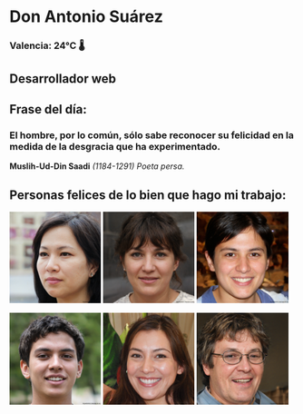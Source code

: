# Don Antonio Suárez
### Valencia:  24°C 🌡️
## Desarrollador web
## Frase del día:
<!-- START QUOTE -->
### El hombre, por lo común, sólo sabe reconocer su felicidad en la medida de la desgracia que ha experimentado.
**Muslih-Ud-Din Saadi** *(1184-1291) Poeta persa.*
<!-- END QUOTE -->






## Personas felices de lo bien que hago mi trabajo:

<p float="left">
  <img src="src/image_0.png" width="32%" />
  <img src="src/image_1.png" width="32%" /> 
  <img src="src/image_2.png" width="32%" />
</p>
<p float="left">
  <img src="src/image_3.png" width="32%" />
  <img src="src/image_4.png" width="32%" /> 
  <img src="src/image_5.png" width="32%" />
</p>